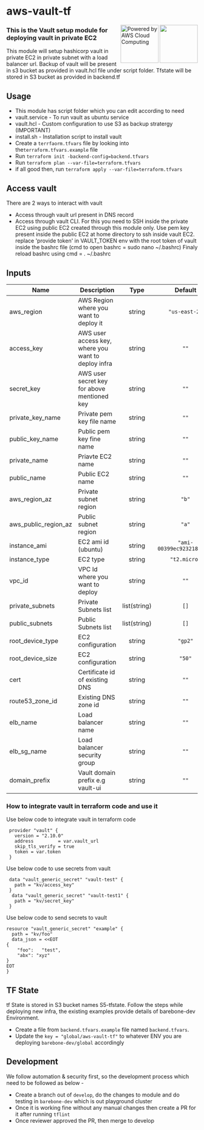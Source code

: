 # aws-vault-tf

<img src="https://www.terraform.io/assets/images/og-image-8b3e4f7d.png" width="100" height="100" align="right" />  
<img  src="https://upload.wikimedia.org/wikipedia/commons/9/93/Amazon_Web_Services_Logo.svg"  width="100"  height="100"  alt="Powered by AWS Cloud Computing"  align="right"  >


### This is the Vault setup module for deploying vault in private EC2
This module will setup hashicorp vault in private EC2 in private subnet with a load balancer url. Backup of vault will be present in s3 bucket as provided in vault.hcl file under script folder. Tfstate will be stored in S3 bucket as provided in backend.tf


## Usage
 - This module has script folder which you can edit according to need
 - vault.service - To run vault as ubuntu service
 - vault.hcl - Custom configuration to use S3 as backup stratergy (IMPORTANT)
 - install.sh - Installation script to install vault
 - Create a `terrfaorm.tfvars` file by looking into the`terraform.tfvars.example` file 
 - Run `terraform init -backend-config=backend.tfvars` 
 - Run `terraform plan --var-file=terraform.tfvars` 
 - if all good then, run `terraform apply --var-file=terraform.tfvars`



## Access vault
There are 2 ways to interact with vault
 - Access through vault url present in DNS record
 - Access through vault CLI. 
 For this you need to SSH inside the private EC2 using public EC2 created through this module only.
 Use pem key present inside the public EC2 at home directory to ssh inside vault EC2.
 replace 'provide token' in VAULT_TOKEN env with the root token of vault inside the bashrc file (cmd to open bashrc = sudo nano ~/.bashrc)
 Finaly reload bashrc using cmd = . ~/.bashrc

## Inputs
| Name | Description | Type | Default | Required |
|------|-------------|:----:|:-----:|:-----:|
| aws_region | AWS Region where you want to deploy it | string | `"us-east-2"` | yes |
| access_key | AWS user access key, where you want to deploy infra | string | `""` | yes |
| secret_key | AWS user secret key for above mentioned key | string | `""` | yes |
| private_key_name | Private pem key file name | string | `""` | yes |
| public_key_name | Public pem key fine name | string | `""` | yes |
| private_name | Priavte EC2 name | string | `""` | yes |
| public_name | Public EC2 name | string | `""` | yes |
| aws_region_az | Private subnet region | string | `"b"` | yes |
| aws_public_region_az | Public subnet region | string | `"a"` | yes |
| instance_ami | EC2 ami id (ubuntu) | string | `"ami-00399ec92321828f5"` | yes |
| instance_type | EC2 type | string | `"t2.micro"` | yes |
| vpc_id | VPC Id where you want to deploy | string | `""` | yes |
| private_subnets | Private Subnets list | list(string) | `[]` | yes |
| public_subnets | Public Subnets list | list(string) | `[]` | yes |
| root_device_type | EC2 configuration | string | `"gp2"` | yes |
| root_device_size | EC2 configuration | string | `"50"` | yes |
| cert | Certificate id of existing DNS | string | `""` | yes |
| route53_zone_id | Existing DNS zone id  | string | `""` | yes |
| elb_name | Load balancer name | string | `""` | yes |
| elb_sg_name | Load balancer security group | string | `""` | yes |
| domain_prefix | Vault domain prefix e.g vault-ui | string | `""` | yes |


### How to integrate vault in terraform code and use it

Use below code to integrate vault in terraform code
```
 provider "vault" {
   version = "2.10.0"
   address         = var.vault_url
   skip_tls_verify = true
   token = var.token
 }
```

Use below code to use secrets from vault
```
 data "vault_generic_secret" "vault-test" {
   path = "kv/access_key"
 }
  data "vault_generic_secret" "vault-test1" {
   path = "kv/secret_key"
 }
```

Use below code to send secrets to vault
```
resource "vault_generic_secret" "example" {
  path = "kv/foo"
  data_json = <<EOT
{
    "foo":   "test",
    "abx": "xyz"
}
EOT
}
```


## TF State
tf State is stored in S3 bucket names S5-tfstate. Follow the steps while deploying new infra, the existing examples provide details of barebone-dev Environment. 
 - Create a file from `backend.tfvars.example` file named `backend.tfvars`. 
 - Update the `key = "global/aws-vault-tf"` to whatever ENV you are deploying `barebone-dev/global` accordingly

## Development 
We follow automation & security first, so the development process which need to be followed as below -
 - Create a branch out of `develop`, do the changes to module and do testing in `barebone-dev` which is out playground cluster
 - Once it is working fine without any manual changes then create a PR for it after running `tflint`
 - Once reviewer approved the PR, then merge to develop

